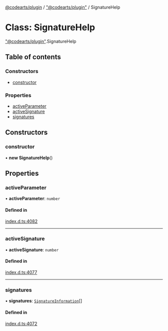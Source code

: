 [@codearts/plugin](../README.md) / ["@codearts/plugin"](../modules/_codearts_plugin_.md) / SignatureHelp

# Class: SignatureHelp

["@codearts/plugin"](../modules/_codearts_plugin_.md).SignatureHelp

## Table of contents

### Constructors

- [constructor](codearts_plugin_.SignatureHelp.md#constructor)

### Properties

- [activeParameter](codearts_plugin_.SignatureHelp.md#activeparameter)
- [activeSignature](codearts_plugin_.SignatureHelp.md#activesignature)
- [signatures](codearts_plugin_.SignatureHelp.md#signatures)

## Constructors

### constructor

• **new SignatureHelp**()

## Properties

### activeParameter

• **activeParameter**: `number`

#### Defined in

[index.d.ts:4082](https://github.com/huaweicloud/cloudide-plugin-api/blob/a4193a8/index.d.ts#L4082)

___

### activeSignature

• **activeSignature**: `number`

#### Defined in

[index.d.ts:4077](https://github.com/huaweicloud/cloudide-plugin-api/blob/a4193a8/index.d.ts#L4077)

___

### signatures

• **signatures**: [`SignatureInformation`](codearts_plugin_.SignatureInformation.md)[]

#### Defined in

[index.d.ts:4072](https://github.com/huaweicloud/cloudide-plugin-api/blob/a4193a8/index.d.ts#L4072)
